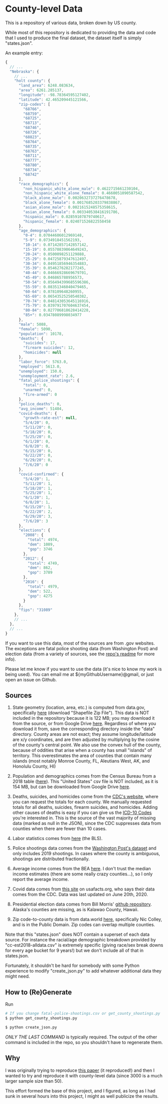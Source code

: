 # County-level Data

This is a repository of various data, broken down by US county.

While most of this repository is dedicated to providing the data and code that I used to produce the final dataset, the dataset itself is simply "states.json".

An example entry:

```JavaScript
{
  // ...
  "Nebraska": {
    // ...
    "holt county": {
      "land_area": 6248.083634,
      "area": 6261.285137,
      "longitude": -98.78364595127402,
      "latitude": 42.465209445121566,
      "zip-codes": [
        "68766",
        "68759",
        "68725",
        "68713",
        "68746",
        "68726",
        "68823",
        "68764",
        "68735",
        "68763",
        "68711",
        "68777",
        "68780",
        "68734",
        "68742"
      ],
      "race_demographics": {
        "non_hispanic_white_alone_male": 0.4622715661230104,
        "non_hispanic_white_alone_female": 0.4660051090587542,
        "black_alone_male": 0.0020632737276478678,
        "black_alone_female": 0.0017685203379838867,
        "asian_alone_male": 0.0021615248575358615,
        "asian_alone_female": 0.003340538416191786,
        "hispanic_male": 0.02859107879740617,
        "hispanic_female": 0.024071526822558458
      },
      "age_demographics": {
        "0-4": 0.07044606012969148,
        "5-9": 0.0734918451562193,
        "10-14": 0.07142857142857142,
        "15-19": 0.05570839064649243,
        "20-24": 0.0500098251129888,
        "25-29": 0.04725879347612497,
        "30-34": 0.04951856946354883,
        "35-39": 0.0546276282177245,
        "40-44": 0.04666928669679701,
        "45-49": 0.046865788956573,
        "50-54": 0.056494399685596386,
        "55-59": 0.08351346040479465,
        "60-64": 0.078109648260955,
        "65-69": 0.06543525250540382,
        "70-74": 0.048143053645116916,
        "75-79": 0.039791707604637454,
        "80-84": 0.027706818628414228,
        "85+": 0.03478089998034977
      },
      "male": 5088,
      "female": 5090,
      "population": 10178,
      "deaths": {
        "suicides": 17,
        "firearm suicides": 12,
        "homicides": null
      },
      "labor_force": 5763.0,
      "employed": 5613.0,
      "unemployed": 150.0,
      "unemployment_rate": 2.6,
      "fatal_police_shootings": {
        "total": 0,
        "unarmed": 0,
        "fire-armed": 0
      },
      "police_deaths": 0,
      "avg_income": 51404,
      "covid-deaths": {
        "growth-rate-est": null,
        "5/4/20": 0,
        "5/11/20": 0,
        "5/18/20": 0,
        "5/25/20": 0,
        "6/1/20": 0,
        "6/8/20": 0,
        "6/15/20": 0,
        "6/22/20": 0,
        "6/29/20": 0,
        "7/6/20": 0
      },
      "covid-confirmed": {
        "5/4/20": 1,
        "5/11/20": 1,
        "5/18/20": 1,
        "5/25/20": 1,
        "6/1/20": 1,
        "6/8/20": 1,
        "6/15/20": 1,
        "6/22/20": 2,
        "6/29/20": 3,
        "7/6/20": 3
      },
      "elections": {
        "2008": {
          "total": 4974,
          "dem": 1089,
          "gop": 3746
        },
        "2012": {
          "total": 4749,
          "dem": 862,
          "gop": 3789
        },
        "2016": {
          "total": 4979,
          "dem": 522,
          "gop": 4275
        }
      },
      "fips": "31089"
    },
    // ...
  },
  // ...
}
```

If you want to use this data, most of the sources are from .gov websites.  The exceptions are fatal police shooting data (from Washington Post) and election data (from a variety of sources, see the [repo's readme](https://github.com/tonmcg/US_County_Level_Election_Results_08-16) for more info).

Please let me know if you want to use the data (it's nice to know my work is being used).  You can email me at ${myGithubUsername}@gmail, or just open an issue on Github.

## Sources

1. State geometry (location, area, etc.) is computed from data.gov, specifically [here](https://catalog.data.gov/dataset/tiger-line-shapefile-2017-nation-u-s-current-county-and-equivalent-national-shapefile) (download "Shapefile Zip File").  This data is NOT included in the repository because it is 122 MB; you may download it from the source, or from Google Drive [here](https://drive.google.com/file/d/1RvdPYAx3l0wJeGwNEfDnFOZafthqS4_b/view?usp=sharing).  Regardless of where you download it from, save the corresponding directory inside the "data" directory.  County areas are not exact; they assume longitude/latitude are x/y coordinates, and are then adjusted by multiplying by the cosine of the county's central point.  We also use the convex hull of the county, because of oddities that arise when a county has small "islands" of territory.  This overestimates the area of counties that contain many islands (most notably Monroe County, FL, Aleutians West, AK, and Honolulu County, HI)

2. Population and demographics comes from the Census Bureau from a 2018 table ([here](https://www.census.gov/data/tables/time-series/demo/popest/2010s-counties-detail.html#par_textimage_1383669527)).  This "United States" csv file is NOT included, as it is 154 MB, but can be downloaded from Google Drive [here](https://drive.google.com/file/d/11k-YAy4SM36jbXYUy5pylgo0mE-ZKudZ/view?usp=sharing).

3. Deaths, suicides, and homicides come from the [CDC's website](https://wonder.cdc.gov/cmf-icd10.html), where you can request the totals for each county.  We manually requested totals for all deaths, suicides, firearm suicides, and homicides.  Adding other causes of deaths is easy if you can give us the [ICD-10 Codes](https://wonder.cdc.gov/wonder/help/cmf.html#ICD-10%20Codes) you're interested in.  This is the source of the vast majority of missing data (marked as null in the JSON), since the CDC suppresses data from counties when there are fewer than 10 cases.

4. Labor statistics comes from [here](https://www.bls.gov/lau/#cntyaa) (the BLS).

5. Police shootings data comes from the [Washington Post's dataset](https://github.com/washingtonpost/data-police-shootings) and only includes 2019 shootings.  In cases where the county is ambiguous, shootings are distributed fractionally.

6. Average income comes from the BEA [here](https://apps.bea.gov/regional/downloadzip.cfm).  I don't trust the median income estimates (there are some really crazy counties...), so I only report the average income.

7. Covid data comes from [this site](https://usafacts.org/visualizations/coronavirus-covid-19-spread-map/) on usafacts.org, who says their data comes from the CDC.  Data was last updated on June 20th, 2020.

8. Presidential election data comes from Bill Morris' [github repository](https://github.com/tonmcg/US_County_Level_Election_Results_08-16/blob/master/US_County_Level_Presidential_Results_08-16.csv).  Alaska's counties are missing, as is Kalawao County, Hawaii.

9. Zip code-to-county data is from data.world [here](https://data.world/niccolley/us-zipcode-to-county-state), specifically Nic Colley, and is in the Public Domain.  Zip codes can overlap multiple counties.

Note that this "states.json" does NOT contain a superset of each data source.  For instance the racial/age demographic breakdown provided by "cc-est2018-alldata.csv" is extremely specific (giving race/sex break downs for every age bucket for 9 years!) but we don't include all of that in states.json.

Fortunately, it shouldn't be hard for somebody with some Python experience to modify "create_json.py" to add whatever additional data they might need.

## How to (Re)Generate

Run

```Bash
# If you change fatal-police-shootings.csv or get_county_shootings.py
$ python get_county_shootings.py

$ python create_json.py
```

*ONLY THE LAST COMMAND* is typically required.  The output of the other command is included in the repo, so you shouldn't have to regenerate them.

## Why

I was originally trying to reproduce [this paper](https://www.ncbi.nlm.nih.gov/pmc/articles/PMC6391295/?fbclid=IwAR2Y0h6D-cEWXqk4_dooBX2MgUUrADyEIHN6iQFmbDc1qXf0MYHK3qWbUPo) (it reproduced!) and then I wanted to try and reproduce it with county-level data (since 3000 is a much larger sample size than 50).

This effort formed the base of this project, and I figured, as long as I had sunk in several hours into this project, I might as well publicize the results.

